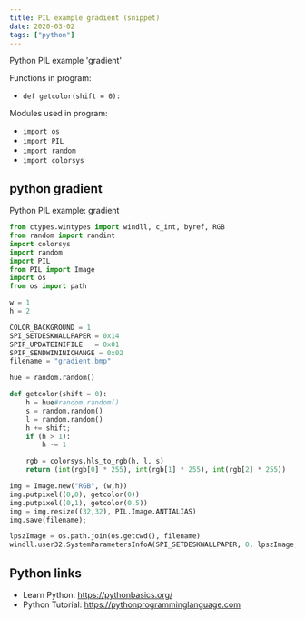 ```yaml
---
title: PIL example gradient (snippet)
date: 2020-03-02
tags: ["python"]
---
```

Python PIL example 'gradient'

Functions in program: 
* `def getcolor(shift = 0):`

Modules used in program: 
* `import os`
* `import PIL`
* `import random`
* `import colorsys`

## python gradient

Python PIL example: gradient

```python
from ctypes.wintypes import windll, c_int, byref, RGB
from random import randint
import colorsys
import random
import PIL
from PIL import Image
import os
from os import path

w = 1
h = 2

COLOR_BACKGROUND = 1
SPI_SETDESKWALLPAPER = 0x14
SPIF_UPDATEINIFILE   = 0x01
SPIF_SENDWININICHANGE = 0x02
filename = "gradient.bmp"

hue = random.random()

def getcolor(shift = 0):
    h = hue#random.random()
    s = random.random()
    l = random.random()
    h += shift;
    if (h > 1):
        h -= 1

    rgb = colorsys.hls_to_rgb(h, l, s)
    return (int(rgb[0] * 255), int(rgb[1] * 255), int(rgb[2] * 255))

img = Image.new("RGB", (w,h))
img.putpixel((0,0), getcolor(0))
img.putpixel((0,1), getcolor(0.5))
img = img.resize((32,32), PIL.Image.ANTIALIAS)
img.save(filename);

lpszImage = os.path.join(os.getcwd(), filename)
windll.user32.SystemParametersInfoA(SPI_SETDESKWALLPAPER, 0, lpszImage, SPIF_UPDATEINIFILE | SPIF_SENDWININICHANGE)


```

## Python links

- Learn Python: https://pythonbasics.org/
- Python Tutorial: https://pythonprogramminglanguage.com
